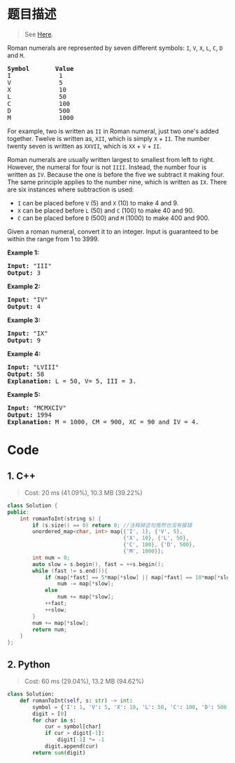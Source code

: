 # 题目描述

> See [Here](https://leetcode.com/problems/roman-to-integer/).

<div><p>Roman numerals are represented by seven different symbols:&nbsp;<code>I</code>, <code>V</code>, <code>X</code>, <code>L</code>, <code>C</code>, <code>D</code> and <code>M</code>.</p>

<pre><strong>Symbol</strong>       <strong>Value</strong>
I             1
V             5
X             10
L             50
C             100
D             500
M             1000</pre>

<p>For example,&nbsp;two is written as <code>II</code>&nbsp;in Roman numeral, just two one's added together. Twelve is written as, <code>XII</code>, which is simply <code>X</code> + <code>II</code>. The number twenty seven is written as <code>XXVII</code>, which is <code>XX</code> + <code>V</code> + <code>II</code>.</p>

<p>Roman numerals are usually written largest to smallest from left to right. However, the numeral for four is not <code>IIII</code>. Instead, the number four is written as <code>IV</code>. Because the one is before the five we subtract it making four. The same principle applies to the number nine, which is written as <code>IX</code>. There are six instances where subtraction is used:</p>

<ul>
	<li><code>I</code> can be placed before <code>V</code> (5) and <code>X</code> (10) to make 4 and 9.&nbsp;</li>
	<li><code>X</code> can be placed before <code>L</code> (50) and <code>C</code> (100) to make 40 and 90.&nbsp;</li>
	<li><code>C</code> can be placed before <code>D</code> (500) and <code>M</code> (1000) to make 400 and 900.</li>
</ul>

<p>Given a roman numeral, convert it to an integer. Input is guaranteed to be within the range from 1 to 3999.</p>

<p><strong>Example 1:</strong></p>

<pre><strong>Input:</strong>&nbsp;"III"
<strong>Output:</strong> 3</pre>

<p><strong>Example 2:</strong></p>

<pre><strong>Input:</strong>&nbsp;"IV"
<strong>Output:</strong> 4</pre>

<p><strong>Example 3:</strong></p>

<pre><strong>Input:</strong>&nbsp;"IX"
<strong>Output:</strong> 9</pre>

<p><strong>Example 4:</strong></p>

<pre><strong>Input:</strong>&nbsp;"LVIII"
<strong>Output:</strong> 58
<strong>Explanation:</strong> L = 50, V= 5, III = 3.
</pre>

<p><strong>Example 5:</strong></p>

<pre><strong>Input:</strong>&nbsp;"MCMXCIV"
<strong>Output:</strong> 1994
<strong>Explanation:</strong> M = 1000, CM = 900, XC = 90 and IV = 4.</pre>
</div>

# Code

## 1. C++

> Cost: 20 ms (41.09%), 10.3 MB (39.22%)

```cpp
class Solution {
public:
    int romanToInt(string s) {
        if (s.size() == 0) return 0; //注释掉这句竟然也没有报错
        unordered_map<char, int> map{{'I', 1}, {'V', 5},
                                     {'X', 10}, {'L', 50},
                                     {'C', 100}, {'D', 500}, 
                                     {'M', 1000}};
        int num = 0;
        auto slow = s.begin(), fast = ++s.begin();
        while (fast != s.end()){
            if (map[*fast] == 5*map[*slow] || map[*fast] == 10*map[*slow])
                num -= map[*slow];
            else
                num += map[*slow];
            ++fast;
            ++slow;
        }
        num += map[*slow];
        return num;
    }
};
```

## 2. Python

> Cost: 60 ms (29.04%), 13.2 MB (94.62%)

```python
class Solution:
    def romanToInt(self, s: str) -> int:
        symbol = {'I': 1, 'V': 5, 'X': 10, 'L': 50, 'C': 100, 'D': 500, 'M': 1000}
        digit = [0]
        for char in s:
            cur = symbol[char]
            if cur > digit[-1]:
                digit[-1] *= -1
            digit.append(cur)
        return sum(digit)
```

